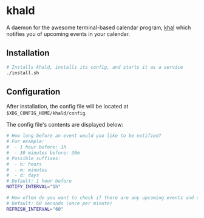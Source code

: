 # khald
A daemon for the awesome terminal-based calendar program, [khal](https://github.com/pimutils/khal) which notifies you of upcoming events in your calendar.

## Installation
```sh
# Installs khald, installs its config, and starts it as a service
./install.sh
```

## Configuration
After installation, the config file will be located at `$XDG_CONFIG_HOME/khald/config`.

The config file's contents are displayed below:

```sh
# How long before an event would you like to be notified?
# For example:
#  - 1 hour before: 1h
#  - 30 minutes before: 30m
# Possible suffixes:
#  - h: hours
#  - m: minutes
#  - d: days
# Default: 1 hour before
NOTIFY_INTERVAL="1h"

# How often do you want to check if there are any upcoming events and display them?
# Default: 60 seconds (once per minute)
REFRESH_INTERVAL="60"
```
